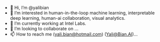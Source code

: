 - 👋 Hi, I’m @yalibian
- 👀 I’m interested in human-in-the-loop machine learning, interpretable deep learning, human-ai collaboration, visual analytics.
- 🌱 I’m currently working at Intel Labs.
- 💞️ I’m looking to collaborate on ...
- 📫 How to reach me (yali.bian@hotmail.com) (Yali@Bian.AI)...

<!---
yalibian/yalibian is a ✨ special ✨ repository because its `README.md` (this file) appears on your GitHub profile.
You can click the Preview link to take a look at your changes.
--->
